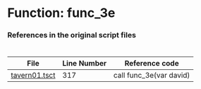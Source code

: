 # Function: func_3e 
### References in the original script files

#

| File | Line Number | Reference code |
| --- | --- | --- |
| [tavern01.tsct](../../../out/tavern01.tsct#L317) | 317 | call func_3e(var david) |
